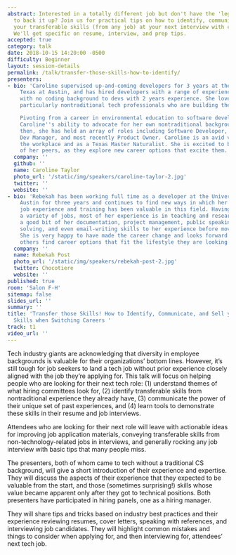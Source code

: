 ```yaml
---
abstract: Interested in a totally different job but don't have the 'legitimate' experience
  to back it up? Join us for practical tips on how to identify, communicate, and sell
  your transferable skills (from any job) at your next interview with confidence!
  We'll get specific on resume, interview, and prep tips.
accepted: true
category: talk
date: 2018-10-15 14:20:00 -0500
difficulty: Beginner
layout: session-details
permalink: /talk/transfer-those-skills-how-to-identify/
presenters:
- bio: 'Caroline supervised up-and-coming developers for 3 years at the University of
    Texas at Austin, and has hired developers with a range of experience from trainees
    with no coding background to devs with 2 years experience. She loves mentoring,
    particularly nontraditional tech professionals who are building their careers!

    Pivoting from a career in environmental education to software development stretched
    Caroline''s ability to advocate for her own nontraditional background. Since
    then, she has held an array of roles including Software Developer, Training Coordinator,
    Dev Manager, and most recently Product Owner. Caroline is an avid volunteer in
    the workplace and as a Texas Master Naturalist. She is excited to build the confidence
    of her peers, as they explore new career options that excite them.'
  company: ''
  github: ''
  name: Caroline Taylor
  photo_url: '/static/img/speakers/caroline-taylor-2.jpg'
  twitter: ''
  website: ''
- bio: 'Rebekah has been working full time as a developer at the University of Texas at
    Austin for three years and continues to find new ways in which her seemingly unrelated
    job experience and training has been valuable in this field. Having worked in
    a variety of jobs, most of her experience is in teaching and research. She owes
    a good bit of her documentation, project management, public speaking, problem
    solving, and even email-writing skills to her experience before moving to tech.
    She is very happy to have made the career change and looks forward to helping
    others find career options that fit the lifestyle they are looking for.'
  company: ''
  name: Rebekah Post
  photo_url: '/static/img/speakers/rebekah-post-2.jpg'
  twitter: Chocotiere
  website: ''
published: true
room: 'Salon F-H'
sitemap: false
slides_url: ''
summary: ''
title: 'Transfer those Skills! How to Identify, Communicate, and Sell your Transferable
  Skills when Switching Careers '
track: t1
video_url: ''
---
```


Tech industry giants are acknowledging that diversity in employee backgrounds is valuable for their organizations’ bottom lines. However, it’s still tough for job seekers to land a tech job without prior experience closely aligned with the job they’re applying for. This talk will focus on helping people who are looking for their next tech role:
(1) understand themes of what hiring committees look for,
(2) identify transferable skills from nontraditional experience they already have,
(3) communicate the power of their unique set of past experiences, and
(4) learn tools to demonstrate these skills in their resume and job interviews.

Attendees who are looking for their next role will leave with actionable ideas for improving job application materials, conveying transferable skills from non-technology-related jobs in interviews, and generally rocking any job interview with basic tips that many people miss.

The presenters, both of whom came to tech without a traditional CS background, will give a short introduction of their experience and expertise. They will discuss the aspects of their experience that they expected to be valuable from the start, and those (sometimes surprising!) skills whose value became apparent only after they got to technical positions. Both presenters have participated in hiring panels, one as a hiring manager.

They will share tips and tricks based on industry best practices and their experience reviewing resumes, cover letters, speaking with references, and interviewing job candidates. They will highlight common mistakes and things to consider when applying for, and then interviewing for, attendees’ next tech job.
